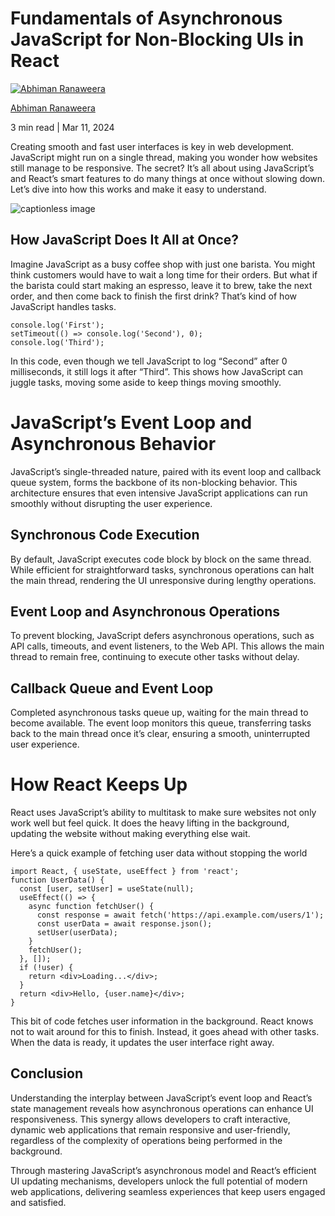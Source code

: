 # Fundamentals of Asynchronous JavaScript for Non-Blocking UIs in React

[![Abhiman Ranaweera](https://miro.medium.com/v2/resize:fill:64:64/1*5csW6IzMy7Uq75Y-KjI36w.jpeg)](https://medium.com/@abhimanranaweera?source=post_page---byline--7b4249e6b07d---------------------------------------)

[Abhiman Ranaweera](https://medium.com/@abhimanranaweera?source=post_page---byline--7b4249e6b07d---------------------------------------)

3 min read | Mar 11, 2024

Creating smooth and fast user interfaces is key in web development. JavaScript might run on a single thread, making you wonder how websites still manage to be responsive. The secret? It’s all about using JavaScript’s and React’s smart features to do many things at once without slowing down. Let’s dive into how this works and make it easy to understand.

![captionless image](https://miro.medium.com/v2/resize:fit:1400/format:webp/1*AD1Ixh-i79F8wcJfzxnVbA.jpeg)

## How JavaScript Does It All at Once?

Imagine JavaScript as a busy coffee shop with just one barista. You might think customers would have to wait a long time for their orders. But what if the barista could start making an espresso, leave it to brew, take the next order, and then come back to finish the first drink? That’s kind of how JavaScript handles tasks.

```
console.log('First');
setTimeout(() => console.log('Second'), 0);
console.log('Third');
```

In this code, even though we tell JavaScript to log “Second” after 0 milliseconds, it still logs it after “Third”. This shows how JavaScript can juggle tasks, moving some aside to keep things moving smoothly.

# JavaScript’s Event Loop and Asynchronous Behavior

JavaScript’s single-threaded nature, paired with its event loop and callback queue system, forms the backbone of its non-blocking behavior. This architecture ensures that even intensive JavaScript applications can run smoothly without disrupting the user experience.

## Synchronous Code Execution

By default, JavaScript executes code block by block on the same thread. While efficient for straightforward tasks, synchronous operations can halt the main thread, rendering the UI unresponsive during lengthy operations.

## Event Loop and Asynchronous Operations

To prevent blocking, JavaScript defers asynchronous operations, such as API calls, timeouts, and event listeners, to the Web API. This allows the main thread to remain free, continuing to execute other tasks without delay.

## Callback Queue and Event Loop

Completed asynchronous tasks queue up, waiting for the main thread to become available. The event loop monitors this queue, transferring tasks back to the main thread once it’s clear, ensuring a smooth, uninterrupted user experience.

# How React Keeps Up

React uses JavaScript’s ability to multitask to make sure websites not only work well but feel quick. It does the heavy lifting in the background, updating the website without making everything else wait.

Here’s a quick example of fetching user data without stopping the world

```
import React, { useState, useEffect } from 'react';
function UserData() {
  const [user, setUser] = useState(null);
  useEffect(() => {
    async function fetchUser() {
      const response = await fetch('https://api.example.com/users/1');
      const userData = await response.json();
      setUser(userData);
    }
    fetchUser();
  }, []);
  if (!user) {
    return <div>Loading...</div>;
  }
  return <div>Hello, {user.name}</div>;
}
```

This bit of code fetches user information in the background. React knows not to wait around for this to finish. Instead, it goes ahead with other tasks. When the data is ready, it updates the user interface right away.

## Conclusion

Understanding the interplay between JavaScript’s event loop and React’s state management reveals how asynchronous operations can enhance UI responsiveness. This synergy allows developers to craft interactive, dynamic web applications that remain responsive and user-friendly, regardless of the complexity of operations being performed in the background.

Through mastering JavaScript’s asynchronous model and React’s efficient UI updating mechanisms, developers unlock the full potential of modern web applications, delivering seamless experiences that keep users engaged and satisfied.
